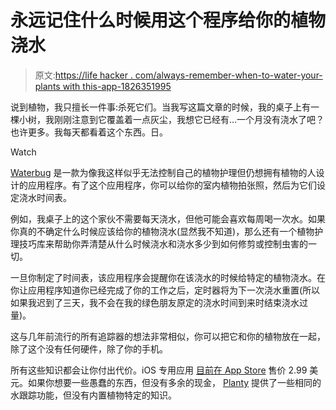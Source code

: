 # 永远记住什么时候用这个程序给你的植物浇水

> 原文:[https://life hacker . com/always-remember-when-to-water-your-plants with this-app-1826351995](https://lifehacker.com/always-remember-when-to-water-your-plants-with-this-app-1826351995)

说到植物，我只擅长一件事:杀死它们。当我写这篇文章的时候，我的桌子上有一棵小树，我刚刚注意到它覆盖着一点灰尘，我想它已经有…一个月没有浇水了吧？也许更多。我每天都看着这个东西。日。

Watch

[Waterbug](http://www.waterbugapp.com/?ref=producthunt) 是一款为像我这样似乎无法控制自己的植物护理但仍想拥有植物的人设计的应用程序。有了这个应用程序，你可以给你的室内植物拍张照，然后为它们设定浇水时间表。

例如，我桌子上的这个家伙不需要每天浇水，但他可能会喜欢每周喝一次水。如果你真的不确定什么时候应该给你的植物浇水(显然我不知道)，那么还有一个植物护理技巧库来帮助你弄清楚从什么时候浇水和浇水多少到如何修剪或控制虫害的一切。

一旦你制定了时间表，该应用程序会提醒你在该浇水的时候给特定的植物浇水。在你让应用程序知道你已经完成了你的工作之后，定时器将为下一次浇水重置(所以如果我迟到了三天，我不会在我的绿色朋友原定的浇水时间到来时结束浇水过量)。

这与几年前流行的所有追踪器的想法非常相似，你可以把它和你的植物放在一起，除了这个没有任何硬件，除了你的手机。

所有这些知识都会让你付出代价。iOS 专用应用 [目前在 App Store](https://itunes.apple.com/us/app/waterbug/id650707106?ls=1&mt=8) 售价 2.99 美元。如果你想要一些愚蠢的东西，但没有多余的现金， [Planty](https://itunes.apple.com/us/app/planty/id1356268037?mt=8) 提供了一些相同的水跟踪功能，但没有内置植物特定的知识。